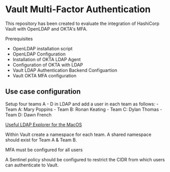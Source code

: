 # Vault Multi-Factor Authentication

This repository has been created to evaluate the integration of HashiCorp Vault with OpenLDAP and OKTA's MFA.

Prerequisites
- OpenLDAP installation script
- OpenLDAP Configuration
- Installation of OKTA LDAP Agent
- Configuration of OKTA with LDAP
- Vault LDAP Authentication Backend Configuartion
- Vault OKTA MFA configuration

## Use case configuration

Setup four teams A - D in LDAP and add a user in each team as follows:
    - Team A: Mary Poppins
    - Team B: Ronan Keating
    - Team C: Dylan Thomas
    - Team D: Dawn French

[Useful LDAP Explorer for the MacOS](https://directory.apache.org/studio/download/download-macosx.html)

Within Vault create a namespace for each team.
A shared namespace should exist for Team A & Team B.

MFA must be configured for all users

A Sentinel policy should be configured to restrict the CIDR from which users can authenticate to Vault.

